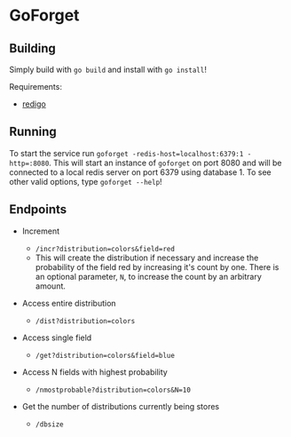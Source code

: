 # GoForget

## Building

Simply build with `go build` and install with `go install`!

Requirements:

* [redigo](http://github.com/garyburd/redigo)


## Running

To start the service run `goforget -redis-host=localhost:6379:1 -http=:8080`.
This will start an instance of `goforget` on port 8080 and will be connected to
a local redis server on port 6379 using database 1.  To see other valid
options, type `goforget --help`!

## Endpoints

* Increment
  * `/incr?distribution=colors&field=red`
  * This will create the distribution if necessary and increase the probability
    of the field red by increasing it's count by one.  There is an optional
    parameter, `N`, to increase the count by an arbitrary amount.

* Access entire distribution
  * `/dist?distribution=colors`

* Access single field
  * `/get?distribution=colors&field=blue`

* Access N fields with highest probability
  * `/nmostprobable?distribution=colors&N=10`

* Get the number of distributions currently being stores
  * `/dbsize`
